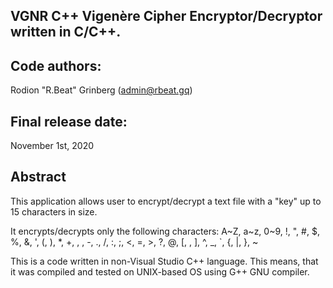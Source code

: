 VGNR C++
Vigenère Cipher Encryptor/Decryptor written in C/C++.
------------------------------------

Code authors:
---------------------
Rodion "R.Beat" Grinberg (<admin@rbeat.gq>)

Final release date:
-----------------------
November 1st, 2020

Abstract
----------------------
This application allows user to encrypt/decrypt a text file with a "key" up to 15 characters in size.

It encrypts/decrypts only the following characters: 
A~Z, a~z, 0~9, !, ", #, $, %, &, ', (, ), *, +, , , -, ., /, :, ;, <, =, >, ?, @, [, \, ], ^, _, `, {, |, }, ~

This is a code written in non-Visual Studio C++ language.
This means, that it was compiled and tested on UNIX-based OS using G++ GNU compiler.


